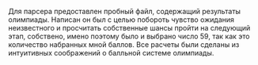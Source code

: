 Для парсера предоставлен пробный файл, содержащий результаты олимпиады. Написан он был с целью побороть чувство ожидания неизвестного и просчитать собственные шансы пройти на следующий этап, собствено, имено поэтому было и выбрано число 59, так как это количество набранных мной баллов. Все расчеты были сделаны из интуитивных соображений о балльной системе олимпиады.
